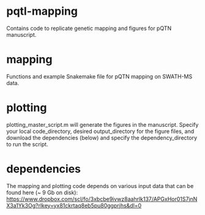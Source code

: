 # pqtl-mapping
 
 Contains code to replicate genetic mapping and figures for pQTN manuscript.

 # mapping
 Functions and example Snakemake file for pQTN mapping on SWATH-MS data.

 # plotting
 plotting_master_script.m will generate the figures in the manuscript. Specify your local code_directory, desired output_directory for the figure files, and download the dependencies (below) and specify the dependency_directory to run the script. 

 # dependencies
 The mapping and plotting code depends on various input data that can be found here (~ 9 Gb on disk): https://www.dropbox.com/scl/fo/3xbcbe9ivwz8aahrlk137/APGxHor01S7jnNX3a1Yk3Og?rlkey=yx81ckrtaq8eb5pu80ggprjhs&dl=0
 

 
